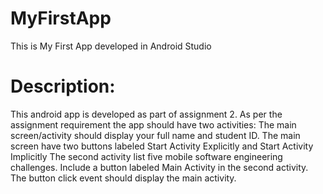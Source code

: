 # MyFirstApp
This is My First App developed in Android Studio

# Description:
This android app is developed as part of assignment 2. As per the assignment requirement the app should have two activities:
The main screen/activity should display your full name and student ID. The main screen have two buttons labeled Start Activity Explicitly and Start Activity Implicitly
The second activity list five mobile software engineering challenges. 
Include a button labeled Main Activity in the second activity. The button click event should display the main activity.
